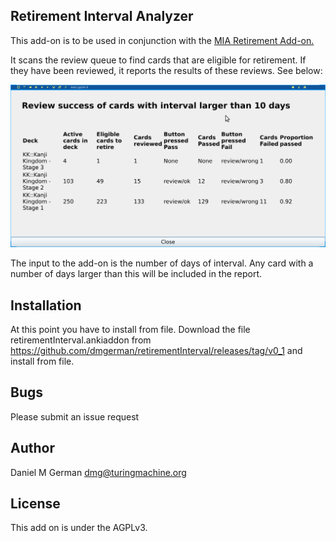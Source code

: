 Retirement Interval Analyzer
-------------

This add-on is to be used  in conjunction with the [MIA Retirement Add-on.](https://ankiweb.net/shared/info/1666520655)

It scans the review queue to find cards that are eligible for retirement.
If they have been reviewed, it reports the results of these reviews. See below:

![Retirement Results](retirement.png)

The input to the add-on is the number of days of interval. Any card with a number of days larger than this
will be included in the report.

Installation
------------

At this point you have to install from file. Download the file retirementInterval.ankiaddon from
https://github.com/dmgerman/retirementInterval/releases/tag/v0_1 and install from file.

Bugs
----

Please submit an issue request

Author
-----

Daniel M  German <dmg@turingmachine.org>

License
-------

This add on is under the AGPLv3.
